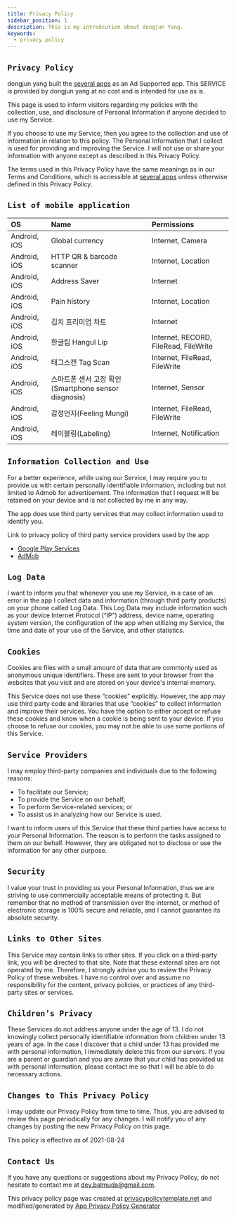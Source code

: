 ```yaml
---
title: Privacy Policy
sidebar_position: 1
description: This is my introdcution about dongjun Yang.
keywords:
  - privacy policy
---
```


## `Privacy Policy `

dongjun yang built the [several apps](#list-of-mobile-application) as an Ad Supported app. This SERVICE is provided by dongjun yang at no cost and is intended for use as is.

This page is used to inform visitors regarding my policies with the collection, use, and disclosure of Personal Information if anyone decided to use my Service.

If you choose to use my Service, then you agree to the collection and use of information in relation to this policy. The Personal Information that I collect is used for providing and improving the Service. I will not use or share your information with anyone except as described in this Privacy Policy.

The terms used in this Privacy Policy have the same meanings as in our Terms and Conditions, which is accessible at [several apps](#list-of-mobile-application) unless otherwise defined in this Privacy Policy.

## `List of mobile application`

| OS           | Name                          | Permissions |
|:-------------|:---------------------------------| :-------------|
| Android, iOS | Global currency                  | Internet, Camera |
| Android, iOS | HTTP QR & barcode scanner        | Internet, Location   |
| Android, iOS | Address Saver                    | Internet        |
| Android, iOS | Pain history                     | Internet, Location   |
| Android, iOS | 김치 프리미엄 차트                    | Internet         |
| Android, iOS | 한글립 Hangul Lip                  | Internet, RECORD, FileRead, FileWrite    |
| Android, iOS | 태그스캔 Tag Scan                   | Internet, FileRead, FileWrite  |
| Android, iOS | 스마트폰 센서 고장 확인(Smartphone sensor diagnosis)                  | Internet, Sensor  |
| Android, iOS | 감정먼지(Feeling Mungi)                   | Internet, FileRead, FileWrite  |
| Android, iOS | 레이블링(Labeling)                   | Internet, Notification  |

## `Information Collection and Use`

For a better experience, while using our Service, I may require you to provide us with certain personally identifiable information, including but not limited to Admob for advertisement. The information that I request will be retained on your device and is not collected by me in any way.

The app does use third party services that may collect information used to identify you.

Link to privacy policy of third party service providers used by the app

*   [Google Play Services](https://www.google.com/policies/privacy/)
*   [AdMob](https://support.google.com/admob/answer/6128543?hl=en)

## `Log Data`

I want to inform you that whenever you use my Service, in a case of an error in the app I collect data and information (through third party products) on your phone called Log Data. This Log Data may include information such as your device Internet Protocol (“IP”) address, device name, operating system version, the configuration of the app when utilizing my Service, the time and date of your use of the Service, and other statistics.

## `Cookies`

Cookies are files with a small amount of data that are commonly used as anonymous unique identifiers. These are sent to your browser from the websites that you visit and are stored on your device's internal memory.

This Service does not use these “cookies” explicitly. However, the app may use third party code and libraries that use “cookies” to collect information and improve their services. You have the option to either accept or refuse these cookies and know when a cookie is being sent to your device. If you choose to refuse our cookies, you may not be able to use some portions of this Service.

## `Service Providers`

I may employ third-party companies and individuals due to the following reasons:

*   To facilitate our Service;
*   To provide the Service on our behalf;
*   To perform Service-related services; or
*   To assist us in analyzing how our Service is used.

I want to inform users of this Service that these third parties have access to your Personal Information. The reason is to perform the tasks assigned to them on our behalf. However, they are obligated not to disclose or use the information for any other purpose.

## `Security`

I value your trust in providing us your Personal Information, thus we are striving to use commercially acceptable means of protecting it. But remember that no method of transmission over the internet, or method of electronic storage is 100% secure and reliable, and I cannot guarantee its absolute security.

## `Links to Other Sites`

This Service may contain links to other sites. If you click on a third-party link, you will be directed to that site. Note that these external sites are not operated by me. Therefore, I strongly advise you to review the Privacy Policy of these websites. I have no control over and assume no responsibility for the content, privacy policies, or practices of any third-party sites or services.

## `Children’s Privacy`

These Services do not address anyone under the age of 13. I do not knowingly collect personally identifiable information from children under 13 years of age. In the case I discover that a child under 13 has provided me with personal information, I immediately delete this from our servers. If you are a parent or guardian and you are aware that your child has provided us with personal information, please contact me so that I will be able to do necessary actions.

## `Changes to This Privacy Policy`

I may update our Privacy Policy from time to time. Thus, you are advised to review this page periodically for any changes. I will notify you of any changes by posting the new Privacy Policy on this page.

This policy is effective as of 2021-08-24

## `Contact Us`

If you have any questions or suggestions about my Privacy Policy, do not hesitate to contact me at dev.balmuda@gmail.com.

This privacy policy page was created at [privacypolicytemplate.net](https://privacypolicytemplate.net) and modified/generated by [App Privacy Policy Generator](https://app-privacy-policy-generator.nisrulz.com/)